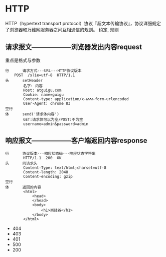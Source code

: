 # HTTP
HTTP（hypertext transport protocol）协议『超文本传输协议』，协议详细规定了浏览器和万维网服务器之间互相通信的规则。
约定, 规则

## 请求报文——————浏览器发出内容request
重点是格式与参数
```
行      请求方式---URL---HTTP协议版本
	POST  /s?ie=utf-8  HTTP/1.1 
头      setHeader
        名字: 内容
        Host: atguigu.com
        Cookie: name=guigu
        Content-type: application/x-www-form-urlencoded
        User-Agent: chrome 83
空行
体      send('请求体内容')
        GET:请求体可以为空/POST:不为空
        username=admin&password=admin
```

## 响应报文——————客户端返回内容response
```
行      协议版本---相应状态码---响应状态字符串
        HTTP/1.1  200  OK
头      同请求头
        Content-Type: text/html;charset=utf-8
        Content-length: 2048
        Content-encoding: gzip
空行    
体      返回的内容
        <html>
            <head>
            </head>
            <body>
                <h1>尚硅谷</h1>
            </body>
        </html>
```
* 404
* 403
* 401
* 500
* 200

